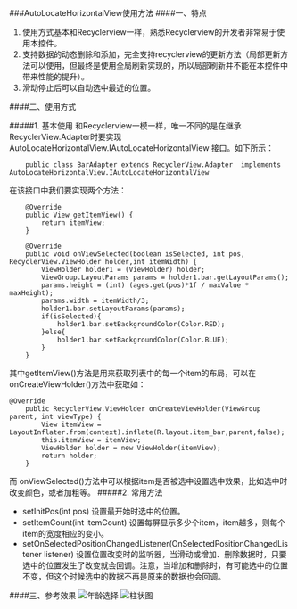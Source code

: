 ###AutoLocateHorizontalView使用方法
####一、特点
1. 使用方式基本和Recyclerview一样，熟悉Recyclerview的开发者非常易于使用本控件。
2. 支持数据的动态删除和添加，完全支持recyclerview的更新方法（局部更新方法可以使用，但最终是使用全局刷新实现的，所以局部刷新并不能在本控件中带来性能的提升）。
3. 滑动停止后可以自动选中最近的位置。

####二、使用方式

#####1. 基本使用
  和Recyclerview一模一样，唯一不同的是在继承RecyclerView.Adapter时要实现 AutoLocateHorizontalView.IAutoLocateHorizontalView 接口。如下所示：

```
	public class BarAdapter extends RecyclerView.Adapter  implements AutoLocateHorizontalView.IAutoLocateHorizontalView 
```
	
在该接口中我们要实现两个方法：
```
    @Override
    public View getItemView() {
        return itemView;
    }

    @Override
    public void onViewSelected(boolean isSelected, int pos, RecyclerView.ViewHolder holder,int itemWidth) {
        ViewHolder holder1 = (ViewHolder) holder;
        ViewGroup.LayoutParams params = holder1.bar.getLayoutParams();
        params.height = (int) (ages.get(pos)*1f / maxValue * maxHeight);
        params.width = itemWidth/3;
        holder1.bar.setLayoutParams(params);
        if(isSelected){
            holder1.bar.setBackgroundColor(Color.RED);
        }else{
            holder1.bar.setBackgroundColor(Color.BLUE);
        }
    }
```
其中getItemView()方法是用来获取列表中的每一个item的布局，可以在onCreateViewHolder()方法中获取如：
```
@Override
    public RecyclerView.ViewHolder onCreateViewHolder(ViewGroup parent, int viewType) {
        View itemView = LayoutInflater.from(context).inflate(R.layout.item_bar,parent,false);
        this.itemView = itemView;
        ViewHolder holder = new ViewHolder(itemView);
        return holder;
    }
```
而 onViewSelected()方法中可以根据item是否被选中设置选中效果，比如选中时改变颜色，或者加粗等。
#####2. 常用方法
* setInitPos(int pos) 设置最开始时选中的位置。
* setItemCount(int itemCount) 设置每屏显示多少个item，item越多，则每个item的宽度相应的变小。
* setOnSelectedPositionChangedListener(OnSelectedPositionChangedListener listener) 设置位置改变时的监听器，当滑动或增加、删除数据时，只要选中的位置发生了改变就会回调。注意，当增加和删除时，有可能选中的位置不变，但这个时候选中的数据不再是原来的数据也会回调。

####三、参考效果
![年龄选择](http://7xpxx3.com1.z0.glb.clouddn.com/gif/blog/autolocatehorizonview_example1.gif) 
![柱状图](http://7xpxx3.com1.z0.glb.clouddn.com/gif/blog/autolocatehorizonview_example2.gif)
